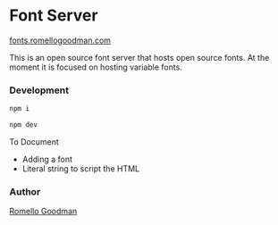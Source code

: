 # Font Server

[fonts.romellogoodman.com](https://fonts.romellogoodman.com/)

This is an open source font server that hosts open source fonts. At the moment it is focused on hosting variable fonts.

### Development

```zsh
npm i
```

```zsh
npm dev
```

To Document

- Adding a font
- Literal string to script the HTML

### Author

[Romello Goodman](https://www.romellogoodman.com/)
